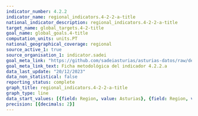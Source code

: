 ```yaml
---
indicator_number: 4.2.2
indicator_name: regional_indicators.4-2-2-a-title
national_indicator_description: regional_indicators.4-2-2-a-title
target_name: global_targets.4-2-title
goal_name: global_goals.4-title
computation_units: units.PT
national_geographical_coverage: regional
source_active_1: true
source_organisation_1: indicator.sadei
goal_meta_link: "https://github.com/sadeiasturias/asturias-datos/raw/develop/descargas/metodologia/4.2.2.a.pdf"
goal_meta_link_text: Ficha metodológica del indicador 4.2.2.a
data_last_update: "20/12/2023"
data_non_statistical: false
reporting_status: complete
graph_title: regional_indicators.4-2-2-a-title
graph_type: line
data_start_values: [{field: Region, value: Asturias}, {field: Region, value: España}]
precision: [{decimals: 2}]
---
```

